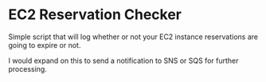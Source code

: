 # EC2 Reservation Checker
Simple script that will log whether or not your EC2 instance reservations are going to expire or not.

I would expand on this to send a notification to SNS or SQS for further processing.